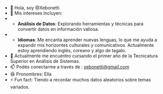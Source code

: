 - 👋 Hola, soy @Xebonetti
- 👀 Mis intereses incluyen:
- - **Análisis de Datos**: Explorando herramientas y técnicas para convertir datos en información valiosa.
- - **Idiomas**: Me encanta aprender nuevas lenguas, lo que me ayuda a expandir mis horizontes culturales y comunicativos.
                 Actualmente estoy aprendiendo inglés, coreano y algo de tagalo. 
- 🌱 Actualmente me encuentro cursando el primer año de la Tecnicatura Superior en Análisis de Sistemas.
- 📫 Podés conectarme a través de : xebonetti@gmail.com
- 😄 Pronombres: Ella
- ⚡ Fun fact: Tiendo a recordar muchos datos aleatorios sobre temas variados.

<!---
Xebonetti/Xebonetti is a ✨ special ✨ repository because its `README.md` (this file) appears on your GitHub profile.
You can click the Preview link to take a look at your changes.
--->
